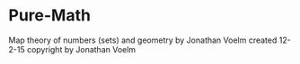 # Pure-Math
Map theory of numbers (sets) and geometry
by Jonathan Voelm
created 12-2-15
copyright by Jonathan Voelm
